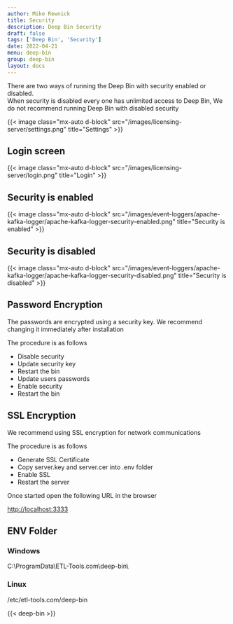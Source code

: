 ```yaml
---
author: Mike Rewnick
title: Security
description: Deep Bin Security
draft: false
tags: ['Deep Bin', 'Security']
date: 2022-04-21
menu: deep-bin
group: deep-bin
layout: docs
---
```


There are two ways of running the Deep Bin with security enabled or disabled.\
When security is disabled every one has unlimited access to Deep Bin, We do not recommend running Deep Bin with disabled security

{{< image class="mx-auto d-block"  src="/images/licensing-server/settings.png" title="Settings" >}}

## Login screen

{{< image class="mx-auto d-block"  src="/images/licensing-server/login.png" title="Login" >}}

## Security is enabled

{{< image class="mx-auto d-block"  src="/images/event-loggers/apache-kafka-logger/apache-kafka-logger-security-enabled.png" title="Security is enabled" >}}

## Security is disabled

{{< image class="mx-auto d-block"  src="/images/event-loggers/apache-kafka-logger/apache-kafka-logger-security-disabled.png" title="Security is disabled" >}}

## Password Encryption

The passwords are encrypted using a security key. We recommend changing it immediately after installation

The procedure is as follows

- Disable security
- Update security key
- Restart the bin
- Update users passwords
- Enable security
- Restart the bin

## SSL Encryption

We recommend using SSL encryption for network communications

The procedure is as follows

- Generate SSL Certificate
- Copy server.key and server.cer into .env folder
- Enable SSL
- Restart the server

Once started open the following URL in the browser

[http://localhost:3333](http://localhost:3333)

## ENV Folder

### Windows

C:\ProgramData\ETL-Tools.com\deep-bin\

### Linux

/etc/etl-tools.com/deep-bin

{{< deep-bin >}}
